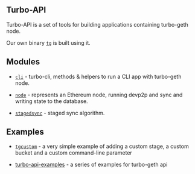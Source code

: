 Turbo-API
---

Turbo-API is a set of tools for building applications containing turbo-geth node.

Our own binary [`tg`](../cmd/tg) is built using it.

## Modules

* [`cli`](./cli) - turbo-cli, methods & helpers to run a CLI app with turbo-geth node.

* [`node`](./node) - represents an Ethereum node, running devp2p and sync and writing state to the database.

* [`stagedsync`](../eth/stagedsync) - staged sync algorithm.

## Examples

* [`tgcustom`](../cmd/tgcustom) - a very simple example of adding a custom stage, a custom bucket and a custom command-line parameter

* [turbo-api-examples](https://github.com/mandrigin/turbo-api-examples) - a series of examples for turbo-geth api
